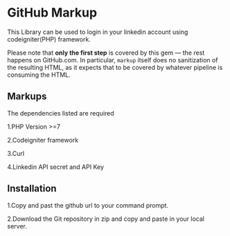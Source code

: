 GitHub Markup
=============
This Library can be used to login in your linkedin account using codeigniter(PHP) framework.

Please note that **only the first step** is covered by this gem — the rest happens on GitHub.com.  In particular, `markup` itself does no sanitization of the resulting HTML, as it expects that to be covered by whatever pipeline is consuming the HTML.


Markups
-------

The dependencies listed are required 

1.PHP Version >=7

2.Codeigniter framework

3.Curl

4.Linkedin API secret and API Key


Installation
-----------
1.Copy and past the github url to your command prompt.

2.Download the Git repository in zip and copy and paste in your local server.


